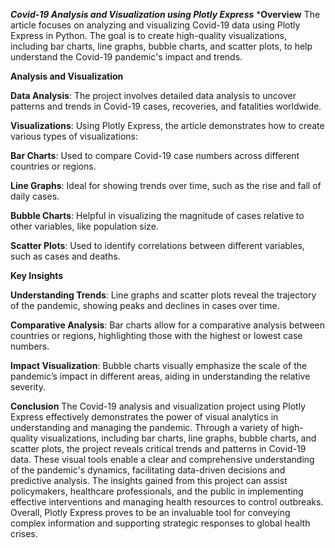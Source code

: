 ***Covid-19 Analysis and Visualization using Plotly Express***
***Overview**
The article focuses on analyzing and visualizing Covid-19 data using Plotly Express in Python. The goal is to create high-quality visualizations, including bar charts, line graphs, bubble charts, and scatter plots, to help understand the Covid-19 pandemic's impact and trends.

**Analysis and Visualization**

  **Data Analysis**: The project involves detailed data analysis to uncover patterns and trends in Covid-19 cases, recoveries, and fatalities worldwide.

**Visualizations**: Using Plotly Express, the article demonstrates how to create various types of visualizations:

  **Bar Charts**: Used to compare Covid-19 case numbers across different countries or regions.

  **Line Graphs**: Ideal for showing trends over time, such as the rise and fall of daily cases.

  **Bubble Charts**: Helpful in visualizing the magnitude of cases relative to other variables, like population size.

  **Scatter Plots**: Used to identify correlations between different variables, such as cases and deaths.

**Key Insights**

  **Understanding Trends**: Line graphs and scatter plots reveal the trajectory of the pandemic, showing peaks and declines in cases over time.

  **Comparative Analysis**: Bar charts allow for a comparative analysis between countries or regions, highlighting those with the highest or lowest case numbers.

  **Impact Visualization**: Bubble charts visually emphasize the scale of the pandemic’s impact in different areas, aiding in understanding the relative severity.


**Conclusion**
The Covid-19 analysis and visualization project using Plotly Express effectively demonstrates the power of visual analytics in understanding and managing the pandemic. Through a variety of high-quality visualizations, including bar charts, line graphs, bubble charts, and scatter plots, the project reveals critical trends and patterns in Covid-19 data. These visual tools enable a clear and comprehensive understanding of the pandemic's dynamics, facilitating data-driven decisions and predictive analysis. The insights gained from this project can assist policymakers, healthcare professionals, and the public in implementing effective interventions and managing health resources to control outbreaks. Overall, Plotly Express proves to be an invaluable tool for conveying complex information and supporting strategic responses to global health crises.





